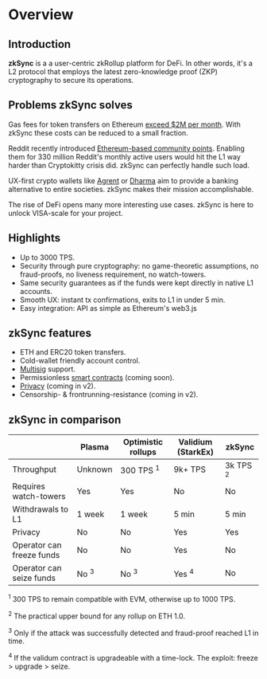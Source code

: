 # Overview

## Introduction

**zkSync** is a a user-centric zkRollup platform for DeFi. In other words, it's a L2 protocol that employs the latest zero-knowledge proof (ZKP) cryptography to secure its operations.

## Problems zkSync solves

Gas fees for token transfers on Ethereum [exceed $2M per month](https://ethgasstation.info/). With zkSync these costs can be reduced to a small fraction.

Reddit recently introduced [Ethereum-based community points](https://www.coindesk.com/reddit-rolls-out-community-points-on-ethereum-to-incentivize-positive-behavior). Enabling them for 330 million Reddit's monthly active users would hit the L1 way harder than Cryptokitty crisis did. zkSync can perfectly handle such load.

UX-first crypto wallets like [Agrent](https://www.argent.xyz/) or [Dharma](https://www.dharma.io/) aim to provide a banking alternative to entire societies. zkSync makes their mission accomplishable.

The rise of DeFi opens many more interesting use cases. zkSync is here to unlock VISA-scale for your project.

## Highlights

- Up to 3000 TPS.
- Security through pure cryptography: no game-theoretic assumptions, no fraud-proofs, no liveness requirement, no watch-towers.
- Same security guarantees as if the funds were kept directly in native L1 accounts.
- Smooth UX: instant tx confirmations, exits to L1 in under 5 min.
- Easy integration: API as simple as Ethereum's web3.js

## zkSync features

- ETH and ERC20 token transfers.
- Cold-wallet friendly account control.
- [Multisig](https://tlu.tarilabs.com/cryptography/musig-schnorr-sig-scheme/The_MuSig_Schnorr_Signature_Scheme.html) support.
- Permissionless [smart contracts](/faq/sc) (coming soon).
- [Privacy](/faq/privacy) (coming in v2).
- Censorship- & frontrunning-resistance (coming in v2).

## zkSync in comparison

|                                | Plasma                  	| Optimistic rollups     	| Validium (StarkEx) 	| zkSync            	|
|----------------------------    |------------------------	|-----------------------    |--------------------	|-------------------	|
| Throughput                     | Unknown                  | 300 TPS <sup>1</sup>    	| 9k+ TPS           	| 3k TPS <sup>2</sup>  	|
| Requires watch-towers          | Yes                   	| Yes                      	| No               	    | No              	    |
| Withdrawals to L1              | 1 week                  	| 1 week                 	| 5 min               	| 5 min             	|
| Privacy                        | No                    	| No                     	| Yes               	| Yes                  	|
| Operator can freeze funds      | No                    	| No                     	| Yes                 	| No                	|
| Operator can seize funds       | No <sup>3</sup>       	| No <sup>3</sup>          	| Yes <sup>4</sup>     	| No                	|

<sup>1</sup> 300 TPS to remain compatible with EVM, otherwise up to 1000 TPS.

<sup>2</sup> The practical upper bound for any rollup on ETH 1.0.

<sup>3</sup> Only if the attack was successfully detected and fraud-proof reached L1 in time.

<sup>4</sup> If the validum contract is upgradeable with a time-lock. The exploit: freeze > upgrade > seize.